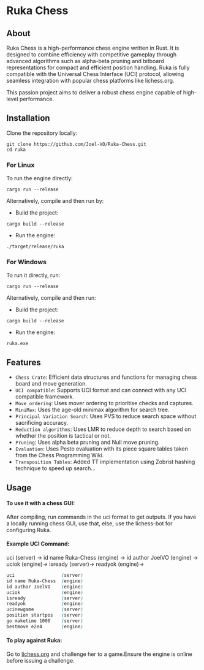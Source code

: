 # Ruka Chess

## About

Ruka Chess is a high-performance chess engine written in Rust. It is designed to combine efficiency with competitive gameplay through advanced algorithms such as alpha-beta pruning and bitboard representations for compact and efficient position handling. Ruka is fully compatible with the Universal Chess Interface (UCI) protocol, allowing seamless integration with popular chess platforms like lichess.org.

This passion project aims to deliver a robust chess engine capable of high-level performance.

## Installation

Clone the repository locally:

```shell
git clone https://github.com/Joel-VO/Ruka-Chess.git
cd ruka
```
### For Linux 

To run the engine directly:
```shell
cargo run --release
```
Alternatively, compile and then run by:

* Build the project:

```shell
cargo build --release
```

* Run the engine:
```shell
./target/release/ruka
```
### For Windows ###

To run it directly, run:
```shell
cargo run --release
```
Alternatively, compile and then run:

* Build the project:
```shell
cargo build --release
```

* Run the engine:
```shell
ruka.exe
```
## Features ##
* `Chess Crate`: Efficient data structures and functions for managing chess board and move generation.
* `UCI compatible`: Supports UCI format and can connect with any UCI compatible framework.
* `Move ordering`: Uses mover ordering to prioritise checks and captures.
* `MiniMax`: Uses the age-old minimax algorithm for search tree.
* `Principal Variation Search`: Uses PVS to reduce search space without sacrificing accuracy.
* `Reduction algorithms`: Uses LMR to reduce depth to search based on whether the position is tactical or not.
* `Pruning`: Uses alpha beta pruning and Null move pruning.
* `Evaluation`: Uses Pesto evaluation with its piece square tables taken from the Chess Programming Wiki. 
* `Transposition Tables`: Added TT implementation using Zobrist hashing technique to speed up search...

## Usage ##
#### To use it with a chess GUI:

After compiling, run commands in the uci format to get outputs. If you have a locally running chess GUI, use that, else, use the lichess-bot for configuring Ruka.

#### Example UCI Command: ####
uci (server) -> id name Ruka-Chess (engine) -> id author JoelVO (engine) -> uciok (engine)-> isready (server)-> readyok (engine)-> 
```scss
uci                 (server)
id name Ruka-Chess  (engine)
id author JoelVO    (engine)
uciok               (engine)
isready             (server)
readyok             (engine)
ucinewgame          (server)
position startpos   (server)
go maketime 1000    (server)
bestmove e2e4       (engine)
```

#### To play against Ruka:
Go to [lichess.org](https://lichess.org/@/Ruka-Chess) and challenge her to a game.Ensure the engine is online before issuing a challenge.

